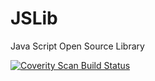 # JSLib
<p>Java Script Open Source Library</p>
<a href="https://scan.coverity.com/projects/jslib">
  <img alt="Coverity Scan Build Status"
       src="https://scan.coverity.com/projects/10889/badge.svg"/>
</a>
